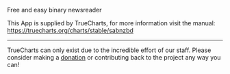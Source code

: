 Free and easy binary newsreader

This App is supplied by TrueCharts, for more information visit the manual: https://truecharts.org/charts/stable/sabnzbd

---

TrueCharts can only exist due to the incredible effort of our staff.
Please consider making a [donation](https://truecharts.org/docs/about/sponsor) or contributing back to the project any way you can!
